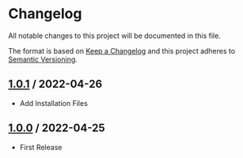 # Changelog
All notable changes to this project will be documented in this file.

The format is based on [Keep a Changelog](http://keepachangelog.com/en/1.0.0/)
and this project adheres to [Semantic Versioning](http://semver.org/spec/v2.0.0.html).

## [1.0.1] / 2022-04-26
- Add Installation Files

## [1.0.0] / 2022-04-25
- First Release

[1.0.1]: ../../compare/1.0.0...1.0.1
[1.0.0]: ../../compare/1.0.0